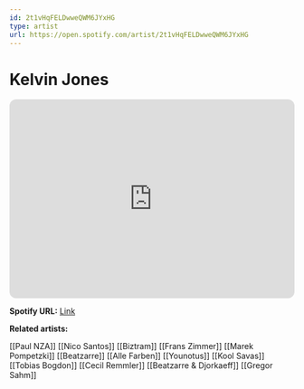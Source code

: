 ```yaml
---
id: 2t1vHqFELDwweQWM6JYxHG
type: artist
url: https://open.spotify.com/artist/2t1vHqFELDwweQWM6JYxHG
---
```

# Kelvin Jones

<iframe style="border-radius:12px" src="https://open.spotify.com/embed/artist/2t1vHqFELDwweQWM6JYxHG" width="100%" height="352" frameBorder="0" allowfullscreen="" allow="autoplay; clipboard-write; encrypted-media; fullscreen; picture-in-picture" loading="lazy"></iframe>

**Spotify URL:** [Link](https://open.spotify.com/artist/2t1vHqFELDwweQWM6JYxHG)

**Related artists:**

[[Paul NZA]]
[[Nico Santos]]
[[Biztram]]
[[Frans Zimmer]]
[[Marek Pompetzki]]
[[Beatzarre]]
[[Alle Farben]]
[[Younotus]]
[[Kool Savas]]
[[Tobias Bogdon]]
[[Cecil Remmler]]
[[Beatzarre & Djorkaeff]]
[[Gregor Sahm]]
